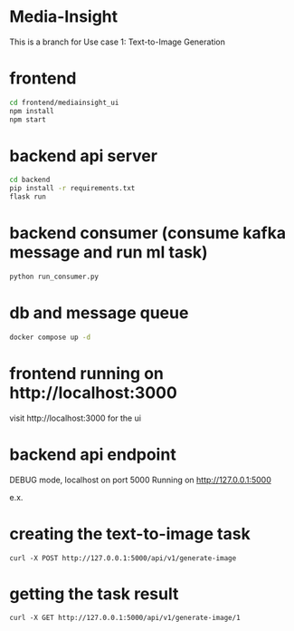 # Media-Insight
This is a branch for Use case 1: Text-to-Image Generation​

# frontend
```sh
cd frontend/mediainsight_ui
npm install
npm start
```

# backend api server
```sh
cd backend
pip install -r requirements.txt
flask run
```

# backend consumer (consume kafka message and run ml task)
```sh
python run_consumer.py
```

# db and message queue
```sh
docker compose up -d
```

# frontend running on http://localhost:3000
visit http://localhost:3000 for the ui


# backend api endpoint
DEBUG mode, localhost on port 5000
Running on http://127.0.0.1:5000

e.x.
# creating the text-to-image task
`curl -X POST http://127.0.0.1:5000/api/v1/generate-image`
# getting the task result
`curl -X GET http://127.0.0.1:5000/api/v1/generate-image/1`

